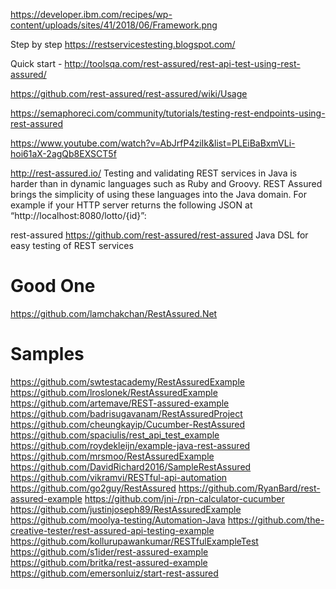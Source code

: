 
https://developer.ibm.com/recipes/wp-content/uploads/sites/41/2018/06/Framework.png

Step by step
https://restservicestesting.blogspot.com/

Quick start - http://toolsqa.com/rest-assured/rest-api-test-using-rest-assured/

https://github.com/rest-assured/rest-assured/wiki/Usage

https://semaphoreci.com/community/tutorials/testing-rest-endpoints-using-rest-assured

https://www.youtube.com/watch?v=AbJrfP4ziIk&list=PLEiBaBxmVLi-hoi61aX-2agQb8EXSCT5f

http://rest-assured.io/
Testing and validating REST services in Java is harder than in dynamic languages such as Ruby and Groovy. REST Assured brings the simplicity of using these languages into the Java domain. For example if your HTTP server returns the following JSON at “http://localhost:8080/lotto/{id}”:


rest-assured https://github.com/rest-assured/rest-assured
Java DSL for easy testing of REST services

# Good One
https://github.com/lamchakchan/RestAssured.Net


# Samples
https://github.com/swtestacademy/RestAssuredExample
https://github.com/lroslonek/RestAssuredExample
https://github.com/artemave/REST-assured-example
https://github.com/badrisugavanam/RestAssuredProject
https://github.com/cheungkayip/Cucumber-RestAssured
https://github.com/spaciulis/rest_api_test_example
https://github.com/roydekleijn/example-java-rest-assured
https://github.com/mrsmoo/RestAssuredExample
https://github.com/DavidRichard2016/SampleRestAssured
https://github.com/vikramvi/RESTful-api-automation
https://github.com/go2guy/RestAssured
https://github.com/RyanBard/rest-assured-example
https://github.com/jni-/rpn-calculator-cucumber
https://github.com/justinjoseph89/RestAssuredExample
https://github.com/moolya-testing/Automation-Java
https://github.com/the-creative-tester/rest-assured-api-testing-example
https://github.com/kollurupawankumar/RESTfulExampleTest
https://github.com/s1ider/rest-assured-example
https://github.com/britka/rest-assured-example
https://github.com/emersonluiz/start-rest-assured
